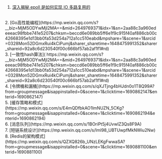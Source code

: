 1. [深入揭秘 epoll 是如何实现 IO 多路复用的](https://mp.weixin.qq.com/s?__biz=MjM5ODYwMjI2MA==&mid=2649769487&idx=1&sn=575d1d17418a677b2c62bf794d508129&chksm=beccd57489bb5c6244e1daff72e48a115d450557ce5cd3482b20be4b4bc09155eb6464c98abf&mpshare=1&scene=1&srcid=0328YGhbkfjVgQDh0dnwzCqK&sharer_sharetime=1648475982980&sharer_shareid=92a8c6d230540f00c666bf57ab2af1f1#rd)
<br>
2. [Go高性能编程](https://mp.weixin.qq.com/s?__biz=MjM5ODYwMjI2MA==&mid=2649769371&idx=1&sn=2aa88c3a960edeeeac98fbbe741e5207&chksm=beccd6e089bb5ff6e1f9c915f40af886cb00c42668395e1d13bb0fa53d254a712a1cc510eabd&mpshare=1&scene=1&srcid=0328Mon52DGmxRui4kCiPumj&sharer_sharetime=1648475991352&sharer_shareid=92a8c6d230540f00c666bf57ab2af1f1#rd)
<br>
3. [一致性hash算法](
   https://mp.weixin.qq.com/s?__biz=MjM5ODYwMjI2MA==&mid=2649769371&idx=1&sn=2aa88c3a960edeeeac98fbbe741e5207&chksm=beccd6e089bb5ff6e1f9c915f40af886cb00c42668395e1d13bb0fa53d254a712a1cc510eabd&mpshare=1&scene=1&srcid=0328Mon52DGmxRui4kCiPumj&sharer_sharetime=1648475991352&sharer_shareid=92a8c6d230540f00c666bf57ab2af1f1#rd)
<br>
4. [令牌桶和漏桶](https://mp.weixin.qq.com/s/qXJTjng4bHJdn0o1T8Q99A?from=groupmessage&isappinstalled=0&scene=1&clicktime=1690862147&enterid=1690862147)
<br>
5. [缓存策略和模式](https://mp.weixin.qq.com/s/E4mQDfbkAO1lmNUZN_5CKg?from=groupmessage&isappinstalled=0&scene=1&clicktime=1690862194&enterid=1690862194)
<br>
6. [消息队列](https://mp.weixin.qq.com/s/1BOriPt5j4UvwIZ3Qs8F9A)
<br>
7. [短链系统设计](https://mp.weixin.qq.com/s/lmI98_UBTUwpfMkNWiu2Nw)
<br>
8. [Redis的架构模式](https://mp.weixin.qq.com/s/QZXQ826b_UNzLEKgFwwaSA?from=groupmessage&isappinstalled=0&scene=1&clicktime=1690881100&enterid=1690881100)
<br>